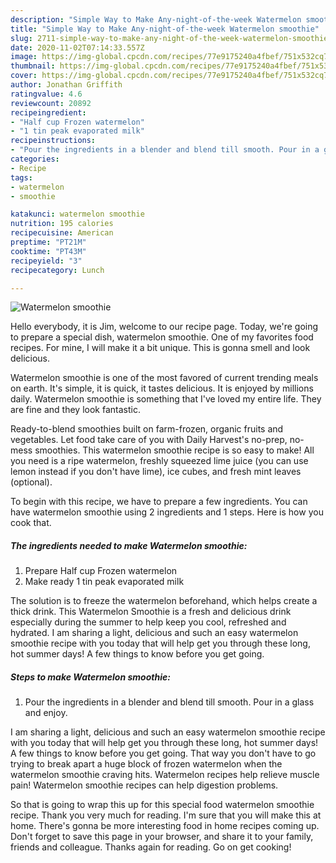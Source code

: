 ```yaml
---
description: "Simple Way to Make Any-night-of-the-week Watermelon smoothie"
title: "Simple Way to Make Any-night-of-the-week Watermelon smoothie"
slug: 2711-simple-way-to-make-any-night-of-the-week-watermelon-smoothie
date: 2020-11-02T07:14:33.557Z
image: https://img-global.cpcdn.com/recipes/77e9175240a4fbef/751x532cq70/watermelon-smoothie-recipe-main-photo.jpg
thumbnail: https://img-global.cpcdn.com/recipes/77e9175240a4fbef/751x532cq70/watermelon-smoothie-recipe-main-photo.jpg
cover: https://img-global.cpcdn.com/recipes/77e9175240a4fbef/751x532cq70/watermelon-smoothie-recipe-main-photo.jpg
author: Jonathan Griffith
ratingvalue: 4.6
reviewcount: 20892
recipeingredient:
- "Half cup Frozen watermelon"
- "1 tin peak evaporated milk"
recipeinstructions:
- "Pour the ingredients in a blender and blend till smooth. Pour in a glass and enjoy."
categories:
- Recipe
tags:
- watermelon
- smoothie

katakunci: watermelon smoothie 
nutrition: 195 calories
recipecuisine: American
preptime: "PT21M"
cooktime: "PT43M"
recipeyield: "3"
recipecategory: Lunch

---
```



![Watermelon smoothie](https://img-global.cpcdn.com/recipes/77e9175240a4fbef/751x532cq70/watermelon-smoothie-recipe-main-photo.jpg)

Hello everybody, it is Jim, welcome to our recipe page. Today, we're going to prepare a special dish, watermelon smoothie. One of my favorites food recipes. For mine, I will make it a bit unique. This is gonna smell and look delicious.

Watermelon smoothie is one of the most favored of current trending meals on earth. It's simple, it is quick, it tastes delicious. It is enjoyed by millions daily. Watermelon smoothie is something that I've loved my entire life. They are fine and they look fantastic.

Ready-to-blend smoothies built on farm-frozen, organic fruits and vegetables. Let food take care of you with Daily Harvest&#39;s no-prep, no-mess smoothies. This watermelon smoothie recipe is so easy to make! All you need is a ripe watermelon, freshly squeezed lime juice (you can use lemon instead if you don&#39;t have lime), ice cubes, and fresh mint leaves (optional).


To begin with this recipe, we have to prepare a few ingredients. You can have watermelon smoothie using 2 ingredients and 1 steps. Here is how you cook that.

<!--inarticleads1-->

##### The ingredients needed to make Watermelon smoothie:

1. Prepare Half cup Frozen watermelon
1. Make ready 1 tin peak evaporated milk


The solution is to freeze the watermelon beforehand, which helps create a thick drink. This Watermelon Smoothie is a fresh and delicious drink especially during the summer to help keep you cool, refreshed and hydrated. I am sharing a light, delicious and such an easy watermelon smoothie recipe with you today that will help get you through these long, hot summer days! A few things to know before you get going. 

<!--inarticleads2-->

##### Steps to make Watermelon smoothie:

1. Pour the ingredients in a blender and blend till smooth. Pour in a glass and enjoy.


I am sharing a light, delicious and such an easy watermelon smoothie recipe with you today that will help get you through these long, hot summer days! A few things to know before you get going. That way you don&#39;t have to go trying to break apart a huge block of frozen watermelon when the watermelon smoothie craving hits. Watermelon recipes help relieve muscle pain! Watermelon smoothie recipes can help digestion problems. 

So that is going to wrap this up for this special food watermelon smoothie recipe. Thank you very much for reading. I'm sure that you will make this at home. There's gonna be more interesting food in home recipes coming up. Don't forget to save this page in your browser, and share it to your family, friends and colleague. Thanks again for reading. Go on get cooking!
